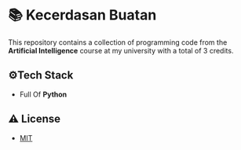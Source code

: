 # 📚 Kecerdasan Buatan

This repository contains a collection of programming code from the **Artificial Intelligence** course at my university with a total of 3 credits.


## ⚙️Tech Stack

- Full Of **Python**


## ⚠️ License

- [MIT](https://choosealicense.com/licenses/mit/)
